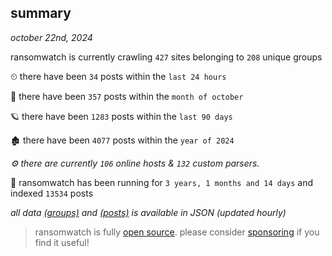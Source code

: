 
## summary
_october 22nd, 2024_

ransomwatch is currently crawling `427` sites belonging to `208` unique groups

⏲ there have been `34` posts within the `last 24 hours`

🦈 there have been `357` posts within the `month of october`

🪐 there have been `1283` posts within the `last 90 days`

🏚 there have been `4077` posts within the `year of 2024`

_⚙️ there are currently `106` online hosts & `132` custom parsers._

🦕 ransomwatch has been running for `3 years, 1 months and 14 days` and indexed `13534` posts

_all data  [(groups)](http://ransomwhat.telemetry.ltd/groups) and [(posts)](http://ransomwhat.telemetry.ltd/posts) is available in JSON (updated hourly)_

> ransomwatch is fully [open source](https://github.com/joshhighet/ransomwatch#ransomwatch--). please consider [sponsoring](https://github.com/sponsors/joshhighet) if you find it useful!
